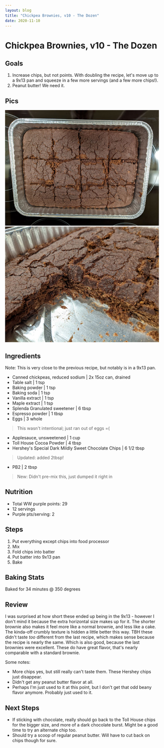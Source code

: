 ```yaml
---
layout: blog
title: "Chickpea Brownies, v10 - The Dozen"
date: 2020-11-10
---
```


# Chickpea Brownies, v10 - The Dozen
## Goals
1. Increase chips, but not points. With doubling the recipe, let's move up to a 9x13 pan and squeeze in a few more servings (and a few more chips!).
2. Peanut butter! We need it.

## Pics
![top](/assets/recipes/chickpea-10-top.jpg)
![closeup](/assets/recipes/chickpea-10-close.jpg)

## Ingredients
Note: This is very close to the previous recipe, but notably is in a 9x13 pan.

- Canned chickpeas, reduced sodium | 2x 15oz can, drained
- Table salt | 1 tsp
- Baking powder | 1 tsp
- Baking soda | 1 tsp
- Vanilla extract | 1 tsp
- Maple extract | 1 tsp
- Splenda Granulated sweetener | 6 tbsp
- Espresso powder | 1 tbsp
- Eggs | 3 whole
> This wasn't intentional; just ran out of eggs =(
- Applesauce, unsweetened | 1 cup
- Toll House Cocoa Powder | 4 tbsp
- Hershey's Special Dark Mildly Sweet Chocolate Chips | 6 1/2 tbsp
> Updated: added 2tbsp!
- PB2 | 2 tbsp
> New: Didn't pre-mix this, just dumped it right in

## Nutrition
- Total WW purple points: 29
- 12 servings
- Purple pts/serving: 2

## Steps
1. Put everything except chips into food processor
2. Mix
3. Fold chips into batter
4. Put batter into 9x13 pan
5. Bake

## Baking Stats
Baked for 34 minutes @ 350 degrees

## Review
I was surprised at how short these ended up being in the 9x13 - however I don't mind it because the extra horizontal size makes up for it. The shorter brownie also makes it feel more like a normal brownie, and less like a cake. The kinda-off crumbly texture is hidden a little better this way.
TBH these didn't taste _too_ different from the last recipe, which makes sense because the recipe is nearly the same. Which is also good, because the last brownies were excellent. These do have great flavor, that's nearly comparable with a standard brownie.

Some notes:
* More chips yes, but still really can't taste them. These Hershey chips just disappear.
* Didn't get any peanut butter flavor at all.
* Perhaps I'm just used to it at this point, but I don't get that odd beany flavor anymore. Probably just used to it.

## Next Steps
* If sticking with chocolate, really should go back to the Toll House chips for the bigger size, and more of a dark chocolate burst. Might be a good time to try an alternate chip too.
* Should try a scoop of regular peanut butter. Will have to cut back on chips though for sure. 
